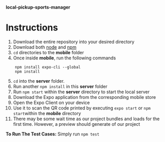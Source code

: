 #### local-pickup-sports-manager
# Instructions
 

1. Download the entire repository into your desired directory
2. Download both [node](https://nodejs.org/en/) and [npm](https://www.npmjs.com/get-npm)
3. `cd` directories to the **mobile** folder
4. Once inside **mobile**, run the following commands 
```
	npm install expo-cli --global
	npm install
```
5. ` cd ` into the **server** folder.
6. Run another ` npm install ` in this **server** folder
7. Run ` npm start ` within the **server** directory to start the local server
8. Download the Expo application from the corresponding mobile store
9. Open the Expo Client on your device
10. Use it to scan the QR code printed by executing ` expo start ` or ` npm start `within the **mobile** directory
11. There may be some wait time as our project bundles and loads for the first time. However, a preview should generate of our project



**To Run The Test Cases:** Simply run `npm test`
